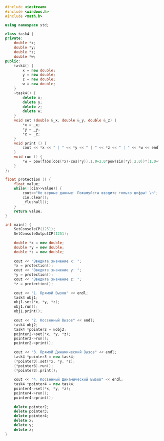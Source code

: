 ﻿```c++
#include <iostream>
#include <windows.h>
#include <math.h>

using namespace std;

class task4 {
private: 
	double *x;
	double *y;
	double *z;
	double *w;
public:
	task4() {
		x = new double; 
		y = new double; 
		z = new double; 
		w = new double; 
	}
	~task4() {
		delete x; 
		delete y; 
		delete z; 
		delete w; 
	}
	void set (double &_x, double &_y, double &_z) { 
		*x = _x;
		*y = _y;
		*z = _z;
	}
	void print () { 
		cout << *x << " | " << *y << " | " << *z << " | " << *w << endl;
	}
	void run () { 
		*w = pow(fabs(cos(*x)-cos(*y)),1.0+2.0*pow(sin(*y),2.0))*(1.0+*z+pow(*z,2.0)/2.0+pow(*z,3.0)/3.0 + pow(*z,3.0)/3.0);
	}	
};

float protection () {
	float value;
	while(!(cin>>value)) {
		cout<<"Не верные данные! Пожалуйста вводите только цифры! \n";
		cin.clear();
		_flushall();
	}
	return value;
}

int main() {
	SetConsoleCP(1251);
	SetConsoleOutputCP(1251);
	
	double *x = new double; 
	double *y = new double; 
	double *z = new double; 
	
	cout << "Введите значение x: ";
	*x = protection();
	cout << "Введите значение y: ";
	*y = protection();
	cout << "Введите значение z: ";
	*z = protection();
	
	cout << "1. Прямой Вызов" << endl;
	task4 obj1; 							
	obj1.set(*x, *y, *z); 					
	obj1.run(); 							
	obj1.print(); 							
	
	cout << "2. Косвенный Вызов" << endl;
	task4 obj2;								
	task4 *pointer2 = &obj2;				
	pointer2->set(*x, *y, *z); 				
	pointer2->run();						
	pointer2->print();						
	
	cout << "3. Прямой Динамический Вызов" << endl;
	task4 *pointer3 = new task4;			
	(*pointer3).set(*x, *y, *z); 			
	(*pointer3).run();						
	(*pointer3).print();					
	
	cout << "4. Косвенный Динамический Вызов" << endl;
	task4 *pointer4 = new task4;			
	pointer4->set(*x, *y, *z); 				
	pointer4->run();						
	pointer4->print();						
	
	delete pointer2;
	delete pointer3;
	delete pointer4;
	delete x;
	delete y;
	delete z;
}

```
